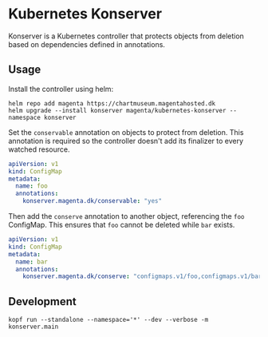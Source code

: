 <!--
SPDX-FileCopyrightText: 2021 Magenta ApS <https://magenta.dk>
SPDX-License-Identifier: MPL-2.0
-->
# Kubernetes Konserver
Konserver is a Kubernetes controller that protects objects from deletion based
on dependencies defined in annotations.

## Usage
Install the controller using helm:
```shell
helm repo add magenta https://chartmuseum.magentahosted.dk
helm upgrade --install konserver magenta/kubernetes-konserver --namespace konserver
```

Set the `conservable` annotation on objects to protect from deletion. This
annotation is required so the controller doesn't add its finalizer to every
watched resource.
```yaml
apiVersion: v1
kind: ConfigMap
metadata:
  name: foo
  annotations:
    konserver.magenta.dk/conservable: "yes"
```

Then add the `conserve` annotation to another object, referencing the `foo`
ConfigMap. This ensures that `foo` cannot be deleted while `bar` exists.
```yaml
apiVersion: v1
kind: ConfigMap
metadata:
  name: bar
  annotations:
    konserver.magenta.dk/conserve: "configmaps.v1/foo,configmaps.v1/bar"
```


## Development
```shell
kopf run --standalone --namespace='*' --dev --verbose -m konserver.main
```

